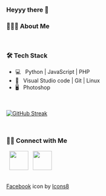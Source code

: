 ### Heyyy there 👋
<h3> 👨🏻‍💻 About Me </h3>

<br>

<h3>🛠 Tech Stack</h3>

- 💻 &nbsp; Python | JavaScript | PHP  
- 🔧 &nbsp; Visual Studio code  | Git | Linux
- 🖥 &nbsp; Photoshop

<br>

[![GitHub Streak](https://github-readme-streak-stats.herokuapp.com?user=Kiruer&theme=submarine-flowers&border_radius=5&fire=DD701B)](https://git.io/streak-stats)

<br>
<h3> 🤝🏻 Connect with Me </h3>

<p align="left">
&nbsp; <a href="https://www.facebook.com/Kiruer19/" target="_blank" rel="noopener noreferrer"><img width="50" height="50" src="https://img.icons8.com/bubbles/50/facebook-new.png"/></a>  
&nbsp; <a href="https://discord.com/channels/@kiru408" target="_blank" rel="noopener noreferrer"><img width="50" height="50" src="https://img.icons8.com/bubbles/50/discord-logo.png"/></a>  
</p>

<!--
**Kiruer/Kiruer** is a ✨ _special_ ✨ repository because its `README.md` (this file) appears on your GitHub profile.

Here are some ideas to get you started:

- 🔭 I’m currently working on ...
- 🌱 I’m currently learning ...
- 👯 I’m looking to collaborate on ...
- 🤔 I’m looking for help with ...
- 💬 Ask me about ...
- 📫 How to reach me: ...
- 😄 Pronouns: ...
- ⚡ Fun fact: ...
-->
<br>
<a  href="https://icons8.com/icon/118468/facebook">Facebook</a> icon by <a href="https://icons8.com">Icons8</a>
